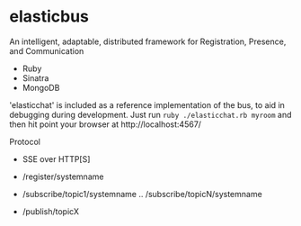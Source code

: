 elasticbus
==========

An intelligent, adaptable, distributed framework for Registration, Presence, and Communication

* Ruby
* Sinatra
* MongoDB

'elasticchat' is included as a reference implementation of the bus, to aid in debugging during development.
Just run `ruby ./elasticchat.rb myroom` and then hit point your browser at http://localhost:4567/

Protocol

* SSE over HTTP[S]


* /register/systemname
* /subscribe/topic1/systemname .. /subscribe/topicN/systemname
* /publish/topicX